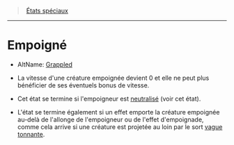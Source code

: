 ﻿---
!GenericItem
Id: conditions_hd.md#empoigné
ParentLink: conditions_hd.md#États-spéciaux
Name: Empoigné
ParentName: États spéciaux
NameLevel: 1
AltName: '[Grappled](srd_conditions_grappled.md)'
Attributes:
  Name: Empoigné
  Markdown: >+
    # <!--Name-->Empoigné<!--/Name-->


    - AltName: <!--AltName-->[Grappled](srd_conditions_grappled.md)<!--/AltName-->


    * La vitesse d'une créature empoignée devient 0 et elle ne peut plus bénéficier de ses éventuels bonus de vitesse.


    * Cet état se termine si l'empoigneur est [neutralisé](hd_conditions_neutralise.md) (voir cet état).


    * L'état se termine également si un effet emporte la créature empoignée au-delà de l'allonge de l'empoigneur ou de l'effet d'empoignade, comme cela arrive si une créature est projetée au loin par le sort [vague tonnante](hd_spells_vague_tonnante.md).

  AltName: '[Grappled](srd_conditions_grappled.md)'
AttributesDictionary: >+
  Name: Empoigné

  Markdown: >+

    # <!--Name-->Empoigné<!--/Name-->





    - AltName: <!--AltName-->[Grappled](srd_conditions_grappled.md)<!--/AltName-->





    * La vitesse d'une créature empoignée devient 0 et elle ne peut plus bénéficier de ses éventuels bonus de vitesse.





    * Cet état se termine si l'empoigneur est [neutralisé](hd_conditions_neutralise.md) (voir cet état).





    * L'état se termine également si un effet emporte la créature empoignée au-delà de l'allonge de l'empoigneur ou de l'effet d'empoignade, comme cela arrive si une créature est projetée au loin par le sort [vague tonnante](hd_spells_vague_tonnante.md).



  AltName: '[Grappled](srd_conditions_grappled.md)'

---
> [États spéciaux](hd_conditions.md)

---

# Empoigné

- AltName: [Grappled](srd_conditions_grappled.md)

* La vitesse d'une créature empoignée devient 0 et elle ne peut plus bénéficier de ses éventuels bonus de vitesse.

* Cet état se termine si l'empoigneur est [neutralisé](hd_conditions_neutralise.md) (voir cet état).

* L'état se termine également si un effet emporte la créature empoignée au-delà de l'allonge de l'empoigneur ou de l'effet d'empoignade, comme cela arrive si une créature est projetée au loin par le sort [vague tonnante](hd_spells_vague_tonnante.md).

